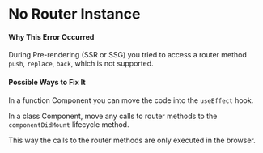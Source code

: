 # No Router Instance

#### Why This Error Occurred

During Pre-rendering (SSR or SSG) you tried to access a router method `push`, `replace`, `back`, which is not supported.

#### Possible Ways to Fix It

In a function Component you can move the code into the `useEffect` hook.

In a class Component, move any calls to router methods to the `componentDidMount` lifecycle method.

This way the calls to the router methods are only executed in the browser.
